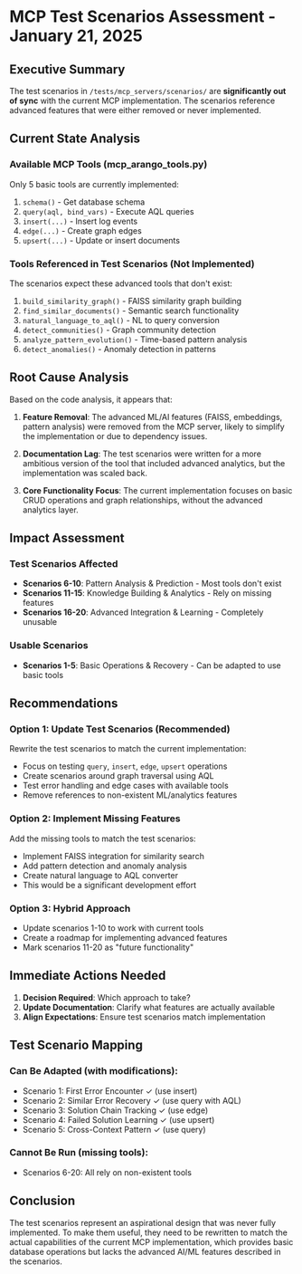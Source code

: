 # MCP Test Scenarios Assessment - January 21, 2025

## Executive Summary

The test scenarios in `/tests/mcp_servers/scenarios/` are **significantly out of sync** with the current MCP implementation. The scenarios reference advanced features that were either removed or never implemented.

## Current State Analysis

### Available MCP Tools (mcp_arango_tools.py)
Only 5 basic tools are currently implemented:
1. `schema()` - Get database schema
2. `query(aql, bind_vars)` - Execute AQL queries
3. `insert(...)` - Insert log events
4. `edge(...)` - Create graph edges
5. `upsert(...)` - Update or insert documents

### Tools Referenced in Test Scenarios (Not Implemented)
The scenarios expect these advanced tools that don't exist:
1. `build_similarity_graph()` - FAISS similarity graph building
2. `find_similar_documents()` - Semantic search functionality
3. `natural_language_to_aql()` - NL to query conversion
4. `detect_communities()` - Graph community detection
5. `analyze_pattern_evolution()` - Time-based pattern analysis
6. `detect_anomalies()` - Anomaly detection in patterns

## Root Cause Analysis

Based on the code analysis, it appears that:

1. **Feature Removal**: The advanced ML/AI features (FAISS, embeddings, pattern analysis) were removed from the MCP server, likely to simplify the implementation or due to dependency issues.

2. **Documentation Lag**: The test scenarios were written for a more ambitious version of the tool that included advanced analytics, but the implementation was scaled back.

3. **Core Functionality Focus**: The current implementation focuses on basic CRUD operations and graph relationships, without the advanced analytics layer.

## Impact Assessment

### Test Scenarios Affected
- **Scenarios 6-10**: Pattern Analysis & Prediction - Most tools don't exist
- **Scenarios 11-15**: Knowledge Building & Analytics - Rely on missing features
- **Scenarios 16-20**: Advanced Integration & Learning - Completely unusable

### Usable Scenarios
- **Scenarios 1-5**: Basic Operations & Recovery - Can be adapted to use basic tools

## Recommendations

### Option 1: Update Test Scenarios (Recommended)
Rewrite the test scenarios to match the current implementation:
- Focus on testing `query`, `insert`, `edge`, `upsert` operations
- Create scenarios around graph traversal using AQL
- Test error handling and edge cases with available tools
- Remove references to non-existent ML/analytics features

### Option 2: Implement Missing Features
Add the missing tools to match the test scenarios:
- Implement FAISS integration for similarity search
- Add pattern detection and anomaly analysis
- Create natural language to AQL converter
- This would be a significant development effort

### Option 3: Hybrid Approach
- Update scenarios 1-10 to work with current tools
- Create a roadmap for implementing advanced features
- Mark scenarios 11-20 as "future functionality"

## Immediate Actions Needed

1. **Decision Required**: Which approach to take?
2. **Update Documentation**: Clarify what features are actually available
3. **Align Expectations**: Ensure test scenarios match implementation

## Test Scenario Mapping

### Can Be Adapted (with modifications):
- Scenario 1: First Error Encounter ✓ (use insert)
- Scenario 2: Similar Error Recovery ✓ (use query with AQL)
- Scenario 3: Solution Chain Tracking ✓ (use edge)
- Scenario 4: Failed Solution Learning ✓ (use upsert)
- Scenario 5: Cross-Context Pattern ✓ (use query)

### Cannot Be Run (missing tools):
- Scenarios 6-20: All rely on non-existent tools

## Conclusion

The test scenarios represent an aspirational design that was never fully implemented. To make them useful, they need to be rewritten to match the actual capabilities of the current MCP implementation, which provides basic database operations but lacks the advanced AI/ML features described in the scenarios.